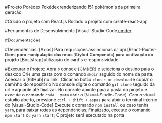 #Projeto Pokédex
Pokédex renderizando 151 pokémon's da primeira geração,

#Criado o projeto com React.js
Rodado o projeto com create-react-app

#Ferramentas de Desenvolvimento
[Visual-Studio-Code][cmder](https://cmder.net/)

#Documentações
[](https://www.styled-components.com/docs/basics)
[](https://getbootstrap.com/docs/4.3/components/card/)
[](https://pt-br.reactjs.org/docs/state-and-lifecycle.html)

#Dependências:
[Axios] Para requisições assíncronas da api[](https://pokeapi.co/)
[React-Router-Dom] para manipulação das rotas
[Styled-Componets] para estilização do projeto
[Bootstrap] utilização de card's e responsividade

#Executar o Projeto:
Abra o console [CMDER] e seleciona o destino para o desktop
Crie uma pasta com o comando `mkdir` seguido do nome da pasta.
Acessar o [GitHub] no link [](https://github.com/brenodev/reactDex.git).
Clicar no botão `clonar-or-download` e copiar o caminho do repositório [](https://github.com/brenodev/reactDex.git)
No console digite o comando `git clone` seguido da url [](https://github.com/brenodev/reactDex.git) e aguarde até finalizar.
No console aponte para a pasta do projeto e execute o comando `code .` para abrir o [Visual-Studio-Code].
Com o visual estudio aberto, pressione `ctrl + shift + aspas` para abrir o terminal interno do [visual-Studio-Code]
Execute o comando `npm install` ou caso tenha `yarn`, para baixar todas as dependências;
Finalizado, execute o comando `npm start` ou `yarn start`;
O projeto será executado na porta [](http://localhost:3000)
